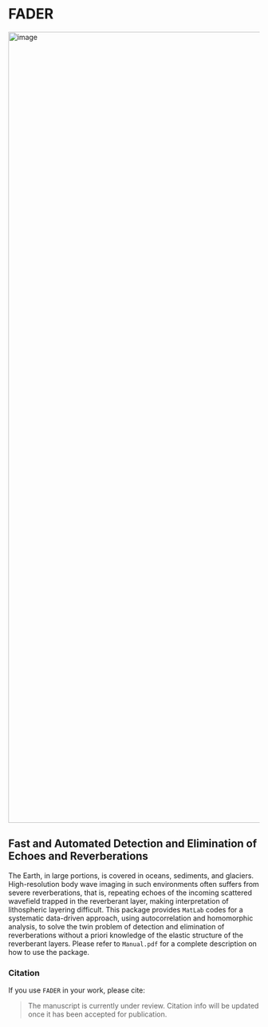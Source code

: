 # FADER

<img width="1581" alt="image" src="https://user-images.githubusercontent.com/66632382/177611783-729a5206-b435-484e-908a-99053bf151c6.png">

## Fast and Automated Detection and Elimination of Echoes and Reverberations

The Earth, in large portions, is covered in oceans, sediments, and glaciers. 
High-resolution body wave imaging in such environments often suffers from severe reverberations, that is, 
repeating echoes of the incoming scattered wavefield trapped in the reverberant layer, 
making interpretation of lithospheric layering difficult.
This package provides `MatLab` codes for a systematic data-driven approach, using autocorrelation and homomorphic analysis, 
to solve the twin problem of detection and elimination of reverberations without 
a priori knowledge of the elastic structure of the reverberant layers.
Please refer to `Manual.pdf` for a complete description on how to use the package.

### Citation
If you use `FADER` in your work, please cite:
> The manuscript is currently under review. Citation info will be updated once it has been accepted for publication.
